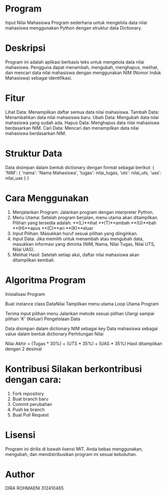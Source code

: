 # Program

Input Nilai Mahasiswa Program sederhana untuk mengelola data nilai mahasiswa menggunakan Python dengan struktur data Dictionary.


# Deskripsi 

Program ini adalah aplikasi berbasis teks untuk mengelola data nilai mahasiswa. Pengguna dapat menambah, mengubah, menghapus, melihat, dan mencari data nilai mahasiswa dengan menggunakan NIM (Nomor Induk Mahasiswa) sebagai identifikasi.


# Fitur
Lihat Data: Menampilkan daftar semua data nilai mahasiswa. Tambah Data: Menambahkan data nilai mahasiswa baru. Ubah Data: Mengubah data nilai mahasiswa yang sudah ada. Hapus Data: Menghapus data nilai mahasiswa berdasarkan NIM. Cari Data: Mencari dan menampilkan data nilai mahasiswa berdasarkan NIM.

# Struktur Data 
Data disimpan dalam bentuk dictionary dengan format sebagai berikut: { 'NIM': { 'nama': 'Nama Mahasiswa', 'tugas': nilai_tugas, 'uts': nilai_uts, 'uas': nilai_uas } }


# Cara Menggunakan

1. Menjalankan Program: Jalankan program dengan interpreter Python.
2. Menu Utama: Setelah program berjalan, menu utama akan ditampilkan. Pilihan yang tersedia adalah: 
**(L)**ihat 
**(T)**ambah 
**(U)**bah 
**(H)**apus 
**(C)**ari 
**(K)**eluar
3. Input Pilihan: Masukkan huruf sesuai pilihan yang diinginkan.
4. Input Data: Jika memilih untuk menambah atau mengubah data, masukkan informasi yang diminta (NIM, Nama, Nilai Tugas, Nilai UTS, Nilai UAS).
5. Melihat Hasil: Setelah setiap aksi, daftar nilai mahasiswa akan ditampilkan kembali.


# Algoritma Program
Inisialisasi Program

Buat instance class DataNilai
Tampilkan menu utama
Loop Utama Program

Terima input pilihan menu
Jalankan metode sesuai pilihan
Ulangi sampai pilihan 'K' (Keluar)
Pengelolaan Data

Data disimpan dalam dictionary
NIM sebagai key
Data mahasiswa sebagai value dalam bentuk dictionary
Perhitungan Nilai

Nilai Akhir = (Tugas * 30%) + (UTS * 35%) + (UAS * 35%)
Hasil ditampilkan dengan 2 desimal

# Kontribusi Silakan berkontribusi dengan cara:

1. Fork repository
2. Buat branch baru
3. Commit perubahan
4. Push ke branch
5. Buat Pull Request


# Lisensi 
Program ini dirilis di bawah lisensi MIT. Anda bebas menggunakan, mengubah, dan mendistribusikan program ini sesuai kebutuhan.

# Author 
DIRA ROHMAENI 312410465
